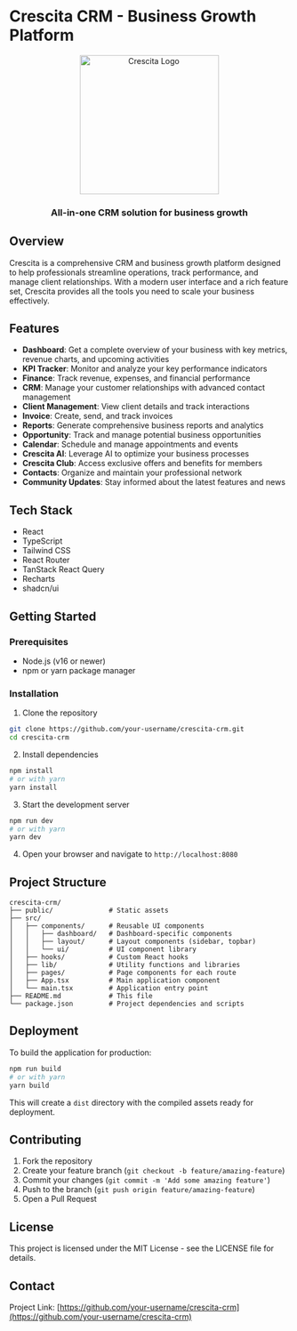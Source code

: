 
# Crescita CRM - Business Growth Platform

<div align="center">
  <img src="public/crescita-logo.svg" alt="Crescita Logo" width="250" />
  <h3>All-in-one CRM solution for business growth</h3>
</div>

## Overview

Crescita is a comprehensive CRM and business growth platform designed to help professionals streamline operations, track performance, and manage client relationships. With a modern user interface and a rich feature set, Crescita provides all the tools you need to scale your business effectively.

## Features

- **Dashboard**: Get a complete overview of your business with key metrics, revenue charts, and upcoming activities
- **KPI Tracker**: Monitor and analyze your key performance indicators
- **Finance**: Track revenue, expenses, and financial performance
- **CRM**: Manage your customer relationships with advanced contact management
- **Client Management**: View client details and track interactions
- **Invoice**: Create, send, and track invoices
- **Reports**: Generate comprehensive business reports and analytics
- **Opportunity**: Track and manage potential business opportunities
- **Calendar**: Schedule and manage appointments and events
- **Crescita AI**: Leverage AI to optimize your business processes
- **Crescita Club**: Access exclusive offers and benefits for members
- **Contacts**: Organize and maintain your professional network
- **Community Updates**: Stay informed about the latest features and news

## Tech Stack

- React
- TypeScript
- Tailwind CSS
- React Router
- TanStack React Query
- Recharts
- shadcn/ui

## Getting Started

### Prerequisites

- Node.js (v16 or newer)
- npm or yarn package manager

### Installation

1. Clone the repository
```bash
git clone https://github.com/your-username/crescita-crm.git
cd crescita-crm
```

2. Install dependencies
```bash
npm install
# or with yarn
yarn install
```

3. Start the development server
```bash
npm run dev
# or with yarn
yarn dev
```

4. Open your browser and navigate to `http://localhost:8080`

## Project Structure

```
crescita-crm/
├── public/              # Static assets
├── src/
│   ├── components/      # Reusable UI components
│   │   ├── dashboard/   # Dashboard-specific components
│   │   ├── layout/      # Layout components (sidebar, topbar)
│   │   └── ui/          # UI component library
│   ├── hooks/           # Custom React hooks
│   ├── lib/             # Utility functions and libraries
│   ├── pages/           # Page components for each route
│   ├── App.tsx          # Main application component
│   └── main.tsx         # Application entry point
├── README.md            # This file
└── package.json         # Project dependencies and scripts
```

## Deployment

To build the application for production:

```bash
npm run build
# or with yarn
yarn build
```

This will create a `dist` directory with the compiled assets ready for deployment.

## Contributing

1. Fork the repository
2. Create your feature branch (`git checkout -b feature/amazing-feature`)
3. Commit your changes (`git commit -m 'Add some amazing feature'`)
4. Push to the branch (`git push origin feature/amazing-feature`)
5. Open a Pull Request

## License

This project is licensed under the MIT License - see the LICENSE file for details.

## Contact

Project Link: [https://github.com/your-username/crescita-crm](https://github.com/your-username/crescita-crm)
